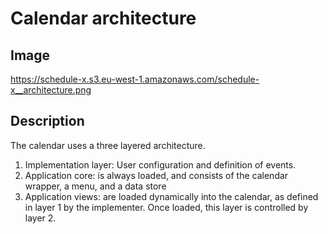 # Calendar architecture

## Image

https://schedule-x.s3.eu-west-1.amazonaws.com/schedule-x__architecture.png

## Description

The calendar uses a three layered architecture.

1. Implementation layer: User configuration and definition of events.
2. Application core: is always loaded, and consists of the calendar wrapper, a menu, and a data store
3. Application views: are loaded dynamically into the calendar, as defined in layer 1 by the implementer. Once loaded,
   this layer is controlled by layer 2.
